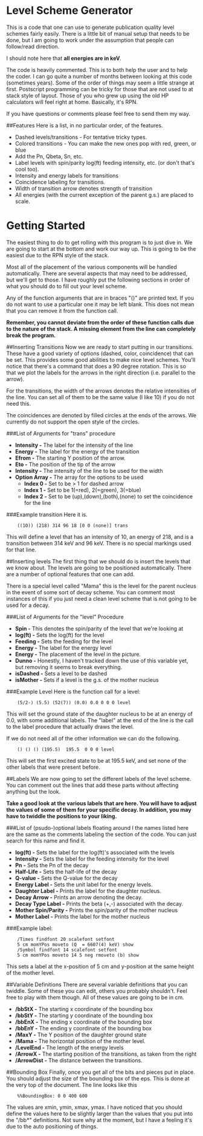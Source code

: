 Level Scheme Generator
======================
This is a code that one can use to generate publication quality level schemes
fairly easily. There is a little bit of manual setup that needs to be done, but
I am going to work under the assumption that people can follow/read direction.

I should note here that **all energies are in keV**.

The code is heavily commented. This is to both help the user and to help the
coder. I can go quite a number of months between looking at this code (sometimes
years). Some of the order of things may seem a little strange at first.
Postscript programming can be tricky for those that are not used to at stack
style of layout. Those of you who grew up using the old HP calculators will
feel right at home. Basically, it's RPN.

If you have questions or comments please feel free to send them my way.

##Features
Here is a list, in no particular order, of the features.

* Dashed levels/transitions - For tentative tricky types.
* Colored transitions - You can make the new ones pop with red, green, or blue
* Add the Pn, Qbeta, Sn, etc.
* Label levels with spin/parity log(ft) feeding intensity, etc. (or don't
  that's cool too).
* Intensity and energy labels for transitions
* Coincidence labeling for transitions.
* Width of transition arrow denotes strength of transition
* All energies (with the current exception of the parent g.s.) are placed
  to scale.

Getting Started
===============
The easiest thing to do to get rolling with this program is to just dive in. We
are going to start at the bottom and work our way up. This is going to be the
easiest due to the RPN style of the stack.

Most all of the placement of the various components will be handled
automatically. There are several aspects that may need to be addressed, but
we'll get to those. I have roughly put the following sections in order of what
you should do to fill out your level scheme.

Any of the function arguments that are in braces "()" are printed text. If
you do not want to use a particular one it may be left blank. This does not mean
that you can remove it from the function call. 

**Remember, you cannot deviate from the order of these function calls due to the
nature of the stack. A missing element from the line can completely break the
program.**

##Inserting Transitions
Now we are ready to start putting in our transitions. These have a good variety
of options (dashed, color, coincidence) that can be set. This provides some good
abilities to make nice level schemes. You'll notice that there's a command that
does a 90 degree rotation. This is so that we plot the labels for the arrows in
the right direction (i.e. parallel to the arrow).

For the transitions, the width of the arrows denotes the relative intensities of
the line. You can set all of them to be the same value (I like 10) if you do not
need this.

The coincidences are denoted by filled circles at the ends of the arrows. We
currently do not support the open style of the circles. 

###List of Arguments for "trans" procedure
* **Intensity -** The label for the intensity of the line
* **Energy -** The label for the energy of the transition
* **Efrom  -** The starting Y position of the arrow.
* **Eto -** The position of the tip of the arrow
* **Intensity -** The intensity of the line to be used for the width
* **Option Array -** The array for the options to be used
   + **Index 0 -** Set to be > 1 for dashed arrow
   + **Index 1 -** Set to be 1(=red), 2(=green), 3(=blue)
   + **Index 2 -** Set to be (up),(down),(both),(none) to set the coincidence
   for the line

###Example transition
Here it is.

        ((10)) (218) 314 96 18 [0 0 (none)] trans

This will define a level that has an intensity of 10, an energy of 218,
and is a transition between 314 keV and 96 keV. There is no special markings
used for that line. 

##Inserting levels
The first thing that we should do is insert the levels that we know about. The
levels are going to be positioned automatically. There are a number of optional
features that one can add.

There is a special level called "Mama" this is the level for the parent nucleus
in the event of some sort of decay scheme. You can comment most instances of this
if you just need a clean level scheme that is not going to be used for a decay.

###List of Arguments for the "level" Procedure
* **Spin     -** This denotes the spin/parity of the level that we're looking at
* **log(ft)  -** Sets the log(ft) for the level
* **Feeding  -** Sets the feeding for the level
* **Energy   -** The label for the energy level
* **Energy   -** The placement of the level in the picture.
* **Dunno    -** Honestly, I haven't tracked down the use of this variable yet,
  but removing it seems to break everything.
* **isDashed -** Sets a level to be dashed
* **isMother -** Sets if a level is the g.s. of the mother nucleus

###Example Level
Here is the function call for a level: 

        (5/2-) (5.5) (52(7)) (0.0) 0.0 0 0 0 level

This will set the ground state of the daughter nucleus to be at an energy of
0.0, with some additional labels. The "label" at the end of the line is the
call to the label procedure that actually draws the level.

If we do not need all of the other information we can do the following.

        () () () (195.5)  195.5  0 0 0 level

This will set the first excited state to be at 195.5 keV, and set none of
the other labels that were present before.

##Labels
We are now going to set the different labels of the level scheme. You can
comment out the lines that add these parts without affecting anything but the
look. 

**Take a good look at the various labels that are here. You will have to adjust
the values of some of them for your specific decay. In addition, you may
have to twiddle the positions to your liking.**

###List of (psudo-)optional labels floating around
I the names listed here are the same as the comments labeling the section of
the code. You can just search for this name and find it.

* **log(ft) -** Sets the label for the log(ft)'s associated with the levels
* **Intensity -** Sets the label for the feeding intensity for the level
* **Pn -** Sets the Pn of the decay
* **Half-Life -** Sets the half-life of the decay
* **Q-value -** Sets the Q-value for the decay
* **Energy Label -** Sets the unit label for the energy levels.
* **Daughter Label -** Prints the label for the daughter nucleus.
* **Decay Arrow -** Prints an arrow denoting the decay.
* **Decay Type Label -** Prints the beta (+,-) associated with the decay.
* **Mother Spin/Parity -** Prints the spin/parity of the mother nucleus
* **Mother Label -** Prints the label for the mother nucleus

###Example label:

        /Times findfont 20 scalefont setfont
        5 cm momYPos moveto (Q  = 6607(4) keV) show
        /Symbol findfont 14 scalefont setfont 
        5 cm momYPos moveto 14 5 neg rmoveto (b) show

This sets a label at the x-position of 5 cm and y-position at the same height
of the mother level.

##Variable Definitions
There are several variable definitions that you can twiddle. Some of these you
can edit, others you probably shouldn't. Feel free to play with them though.
All of these values are going to be in cm. 

* **/bbStX -** The starting x coordinate of the bounding box
* **/bbStY -** The starting y coordinate of the bounding box
* **/bbEnX -** The ending x coordinate of the bounding box
* **/bbEnY -** The ending y coordinate of the bounding box
* **/MaxY -** The Y position of the daughter ground state
* **/Mama -** The horizontal position of the mother level.
* **/LevelEnd -** The length of the energy levels
* **/ArrowX -** The starting position of the transitions, as taken from
the right
* **/ArrowDist -** The distance between the transitions.

##Bounding Box
Finally, once you get all of the bits and pieces put in place. You should adjust
the size of the bounding box of the eps. This is done at the very top of the
document. The line looks like this

        %%BoundingBox: 0 0 400 600

The values are xmin, ymin, xmax, ymax. I have noticed that you should define
the values here to be slightly larger than the values that you put into the
"/bb*" definitions. Not sure why at the moment, but I have a feeling it's
due to the auto positioning of things. 

